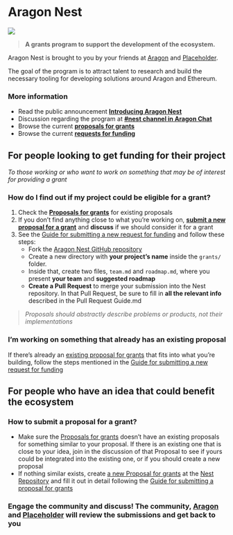 # Aragon Nest

![](https://wiki.aragon.one/design/artwork/Nest/01.png)

> **A grants program to support the development of the ecosystem.**

Aragon Nest is brought to you by your friends at [Aragon](https://aragon.one) and [Placeholder](https://twitter.com/placeholdervc).

The goal of the program is to attract talent to research and build the necessary tooling for developing solutions around Aragon and Ethereum.

### More information
- Read the public announcement [**Introducing Aragon Nest**](https://blog.aragon.one/introducing-aragon-nest-1aa8c91c0566)
- Discussion regarding the program at [**#nest channel in Aragon Chat**](https://aragon.chat/channel/nest)
- Browse the current [**proposals for grants**](https://github.com/aragon/nest/issues)
- Browse the current [**requests for funding**](https://github.com/aragon/nest/pulls)

## For people looking to get funding for their project
_To those working or who want to work on something that may be of interest for providing a grant_

### How do I find out if my project could be eligible for a grant?
1. Check the [**Proposals for grants**](https://github.com/aragon/nest/issues) for existing proposals
2. If you don’t find anything close to what you’re working on, [**submit a new proposal for a grant**](https://github.com/aragon/nest/issues/new) and **discuss** if we should consider it for a grant
3. See the [Guide for submitting a new request for funding](Guide_for_submitting_a_request_for_funding.md) and follow these steps:
    - Fork the [Aragon Nest GitHub repository](https://github.com/aragon/nest)
    - Create a new directory with **your project’s name** inside the `grants/` folder. 
    - Inside that, create two files, `team.md` and `roadmap.md`, where you present **your team** and **suggested roadmap**
    - **Create a Pull Request** to merge your submission into the Nest repository. In that Pull Request, be sure to fill in **all the relevant info** described in the Pull Request Guide.md
> _Proposals should abstractly describe problems or products, not their implementations_

### I’m working on something that already has an existing proposal
If there’s already an [existing proposal for grants](https://github.com/aragon/nest/issues) that fits into what you’re building, follow the steps mentioned in the [Guide for submitting a new request for funding](Guide_for_submitting_a_request_for_funding.md)

## For people who have an idea that could benefit the ecosystem
### How to submit a proposal for a grant?
- Make sure the [Proposals for grants](https://github.com/aragon/nest/issues) doesn’t have an existing proposals for something similar to your proposal. If there is an existing one that is close to your idea, join in the discussion of that Proposal to see if yours could be integrated into the existing one, or if you should create a new proposal
- If nothing similar exists, create [a new Proposal for grants](https://github.com/aragon/nest/issues/new) at the [Nest Repository](https://github.com/aragon/nest/) and fill it out in detail following the [Guide for submitting a proposal for grants](Guide_for_submitting_a_proposal_for_grants.md)

### Engage the community and discuss! The community, [Aragon](https://aragon.one) and [Placeholder](https://twitter.com/placeholdervc) will review the submissions and get back to you
